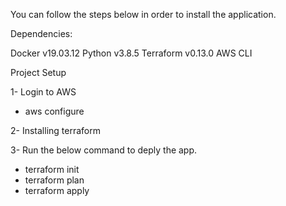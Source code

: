 You can follow the steps below in order to install the application.


Dependencies:

Docker v19.03.12
Python v3.8.5
Terraform v0.13.0
AWS CLI



Project Setup

1- Login to AWS 

  - aws configure

2- Installing terraform

3- Run the below command to deply the app.
  - terraform init
  - terraform plan
  - terraform apply
  
